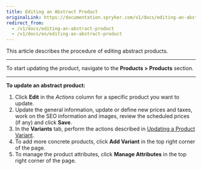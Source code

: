 ```yaml
---
title: Editing an Abstract Product
originalLink: https://documentation.spryker.com/v1/docs/editing-an-abstract-product
redirect_from:
  - /v1/docs/editing-an-abstract-product
  - /v1/docs/en/editing-an-abstract-product
---
```


This article describes the procedure of editing abstract products.
***
To start updating the product, navigate to the **Products > Products** section.
***
**To update an abstract product:**
1. Click **Edit** in the _Actions_ column for a specific product you want to update.
2. Update the general information, update or define new prices and taxes, work on the SEO information and images, review the scheduled prices (if any) and click **Save**. 
3. In the **Variants** tab, perform the actions described in  [Updating a Product Variant](/docs/scos/dev/user-guides/201811.0/back-office-user-guide/products/products/concrete-products/updating-a-product-variant.html). 
4. To add more concrete products, click **Add Variant** in the top right corner of the page. 
5. To manage the product attributes, click **Manage Attributes** in the top right corner of the page. 
